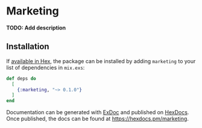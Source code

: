 # Marketing

**TODO: Add description**

## Installation

If [available in Hex](https://hex.pm/docs/publish), the package can be installed
by adding `marketing` to your list of dependencies in `mix.exs`:

```elixir
def deps do
  [
    {:marketing, "~> 0.1.0"}
  ]
end
```

Documentation can be generated with [ExDoc](https://github.com/elixir-lang/ex_doc)
and published on [HexDocs](https://hexdocs.pm). Once published, the docs can
be found at <https://hexdocs.pm/marketing>.


